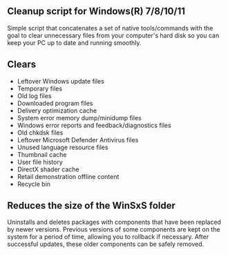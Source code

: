 ## Cleanup script for Windows(R) 7/8/10/11

Simple script that concatenates a set of native tools/commands with the goal to clear unnecessary files from your computer's hard disk so you can keep your PC up to date and running smoothly.

## Clears
* Leftover Windows update files
* Temporary files
* Old log files
* Downloaded program files
* Delivery optimization cache
* System error memory dump/minidump files
* Windows error reports and feedback/diagnostics files
* Old chkdsk files
* Leftover Microsoft Defender Antivirus files
* Unused language resource files
* Thumbnail cache
* User file history
* DirectX shader cache
* Retail demonstration offline content
* Recycle bin

## Reduces the size of the WinSxS folder
Uninstalls and deletes packages with components that have been replaced by newer versions. Previous versions of some components are kept on the system for a period of time, allowing you to rollback if necessary. After successful updates, these older components can be safely removed.
